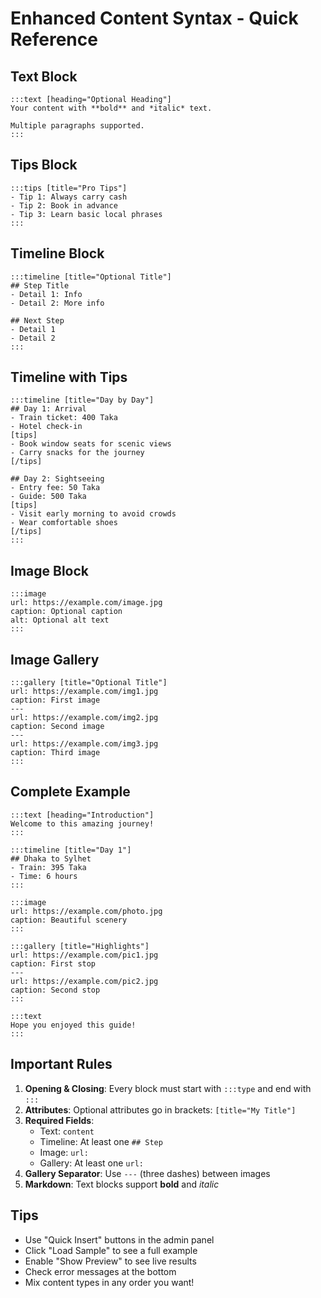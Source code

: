 # Enhanced Content Syntax - Quick Reference

## Text Block

```
:::text [heading="Optional Heading"]
Your content with **bold** and *italic* text.

Multiple paragraphs supported.
:::
```

## Tips Block

```
:::tips [title="Pro Tips"]
- Tip 1: Always carry cash
- Tip 2: Book in advance
- Tip 3: Learn basic local phrases
:::
```

## Timeline Block

```
:::timeline [title="Optional Title"]
## Step Title
- Detail 1: Info
- Detail 2: More info

## Next Step
- Detail 1
- Detail 2
:::
```

## Timeline with Tips

```
:::timeline [title="Day by Day"]
## Day 1: Arrival
- Train ticket: 400 Taka
- Hotel check-in
[tips]
- Book window seats for scenic views
- Carry snacks for the journey
[/tips]

## Day 2: Sightseeing
- Entry fee: 50 Taka
- Guide: 500 Taka
[tips]
- Visit early morning to avoid crowds
- Wear comfortable shoes
[/tips]
:::
```

## Image Block

```
:::image
url: https://example.com/image.jpg
caption: Optional caption
alt: Optional alt text
:::
```

## Image Gallery

```
:::gallery [title="Optional Title"]
url: https://example.com/img1.jpg
caption: First image
---
url: https://example.com/img2.jpg
caption: Second image
---
url: https://example.com/img3.jpg
caption: Third image
:::
```

## Complete Example

```
:::text [heading="Introduction"]
Welcome to this amazing journey!
:::

:::timeline [title="Day 1"]
## Dhaka to Sylhet
- Train: 395 Taka
- Time: 6 hours
:::

:::image
url: https://example.com/photo.jpg
caption: Beautiful scenery
:::

:::gallery [title="Highlights"]
url: https://example.com/pic1.jpg
caption: First stop
---
url: https://example.com/pic2.jpg
caption: Second stop
:::

:::text
Hope you enjoyed this guide!
:::
```

## Important Rules

1. **Opening & Closing**: Every block must start with `:::type` and end with `:::`
2. **Attributes**: Optional attributes go in brackets: `[title="My Title"]`
3. **Required Fields**:
   - Text: `content`
   - Timeline: At least one `## Step`
   - Image: `url:`
   - Gallery: At least one `url:`
4. **Gallery Separator**: Use `---` (three dashes) between images
5. **Markdown**: Text blocks support **bold** and _italic_

## Tips

- Use "Quick Insert" buttons in the admin panel
- Click "Load Sample" to see a full example
- Enable "Show Preview" to see live results
- Check error messages at the bottom
- Mix content types in any order you want!
